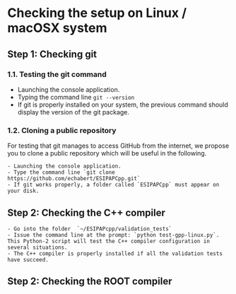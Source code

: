 # Checking the setup on Linux / macOSX system


## Step 1: Checking git

 ### 1.1. Testing the git command
 
   - Launching the console application.
   - Typing the command line `git --version`
   - If git is properly installed on your system, the previous command should display the version of the git package.

 ### 1.2. Cloning a public repository
 
For testing that git manages to access GitHub from the internet, we propose you to clone a public repository which will be useful in the following.
 
    - Launching the console application.
	- Type the command line `git clone https://github.com/echabert/ESIPAPCpp.git`
    - If git works properly, a folder called `ESIPAPCpp` must appear on your disk.

## Step 2: Checking the C++ compiler
 
    - Go into the folder  `~/ESIPAPcpp/validation_tests`
    - Issue the command line at the prompt: `python test-gpp-linux.py`. This Python-2 script will test the C++ compiler configuration in several situations. 
	- The C++ compiler is properly installed if all the validation tests have succeed.
	
## Step 2: Checking the ROOT compiler